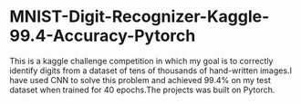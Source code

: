 # MNIST-Digit-Recognizer-Kaggle-99.4-Accuracy-Pytorch
This is a kaggle challenge competition in which my goal is to correctly identify digits from a dataset of tens of thousands of hand-written images.I have used CNN to solve this problem and achieved 99.4% on my test dataset when trained for 40 epochs.The projects was built on Pytorch.

